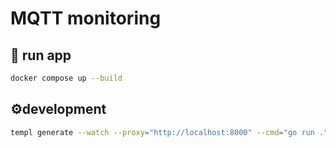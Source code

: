 # MQTT monitoring

## 🚀 run app

```bash
docker compose up --build

```

## ⚙️development  

```bash
templ generate --watch --proxy="http://localhost:8000" --cmd="go run ."
```



